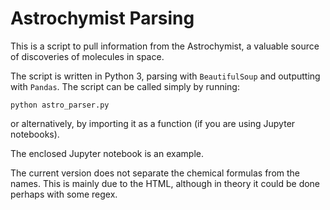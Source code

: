 # Astrochymist Parsing

This is a script to pull information from the Astrochymist, a valuable source
of discoveries of molecules in space.

The script is written in Python 3, parsing with `BeautifulSoup` and outputting
with `Pandas`. The script can be called simply by running:

`python astro_parser.py`

or alternatively, by importing it as a function (if you are using Jupyter
notebooks).

The enclosed Jupyter notebook is an example.

The current version does not separate the chemical formulas from the names.
This is mainly due to the HTML, although in theory it could be done perhaps
with some regex.

